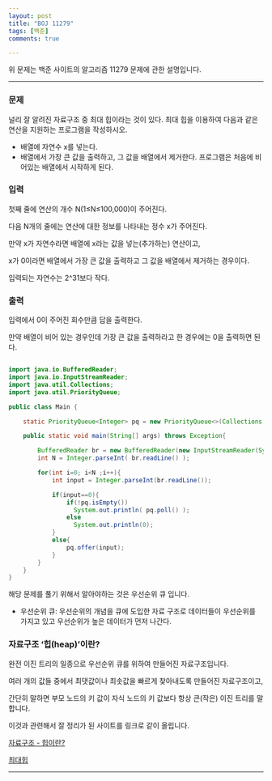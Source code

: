 ```yaml
---
layout: post
title: "BOJ 11279"
tags: [백준]
comments: true

---
```


위 문제는 백준 사이트의 알고리즘 11279 문제에 관한 설명입니다.<br>

---

### 문제

널리 잘 알려진 자료구조 중 최대 힙이라는 것이 있다. 최대 힙을 이용하여 다음과 같은 연산을 지원하는 프로그램을 작성하시오.

* 배열에 자연수 x를 넣는다.
* 배열에서 가장 큰 값을 출력하고, 그 값을 배열에서 제거한다.
프로그램은 처음에 비어있는 배열에서 시작하게 된다.
 
### 입력

첫째 줄에 연산의 개수 N(1≤N≤100,000)이 주어진다. 

다음 N개의 줄에는 연산에 대한 정보를 나타내는 정수 x가 주어진다. 

만약 x가 자연수라면 배열에 x라는 값을 넣는(추가하는) 연산이고, 

x가 0이라면 배열에서 가장 큰 값을 출력하고 그 값을 배열에서 제거하는 경우이다. 

입력되는 자연수는 2^31보다 작다.

### 출력

입력에서 0이 주어진 회수만큼 답을 출력한다.

만약 배열이 비어 있는 경우인데 가장 큰 값을 출력하라고 한 경우에는 0을 출력하면 된다.


```java

import java.io.BufferedReader;
import java.io.InputStreamReader;
import java.util.Collections;
import java.util.PriorityQueue;

public class Main {

    static PriorityQueue<Integer> pq = new PriorityQueue<>(Collections.reverseOrder());

    public static void main(String[] args) throws Exception{

        BufferedReader br = new BufferedReader(new InputStreamReader(System.in));
        int N = Integer.parseInt( br.readLine() );

        for(int i=0; i<N ;i++){
            int input = Integer.parseInt(br.readLine());

            if(input==0){
                if(!pq.isEmpty()) 
                  System.out.println( pq.poll() );
                else 
                  System.out.println(0);
            }
            else{
                pq.offer(input);
            }
        }
    }
}

```
해당 문제를 풀기 위해서 알아야하는 것은 우선순위 큐 입니다. 

* 우선순위 큐: 우선순위의 개념을 큐에 도입한 자료 구조로 데이터들이 우선순위를 가지고 있고 우선순위가 높은 데이터가 먼저 나간다.

### 자료구조 ‘힙(heap)’이란?

완전 이진 트리의 일종으로 우선순위 큐를 위하여 만들어진 자료구조입니다.

여러 개의 값들 중에서 최댓값이나 최솟값을 빠르게 찾아내도록 만들어진 자료구조이고,

간단히 말하면 부모 노드의 키 값이 자식 노드의 키 값보다 항상 큰(작은) 이진 트리를 말합니다.

이것과 관련해서 잘 정리가 된 사이트를 링크로 같이 올립니다.

<a href="https://galid1.tistory.com/485">자료구조 - 힙이란?</a>

<a href="https://www.acmicpc.net/problem/11279">최대힙</a>

---
